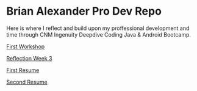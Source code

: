 # Brian Alexander Pro Dev Repo

Here is where I reflect and build upon my proffessional development and time through CNM Ingenuity Deepdive Coding Java & Android Bootcamp.

[First Workshop](firstworkshop.md)

[Reflection Week 3](reflectionweek3.md)

[First Resume](Brian-Alexander-Resume-1.pdf)

[Second Resume]()

